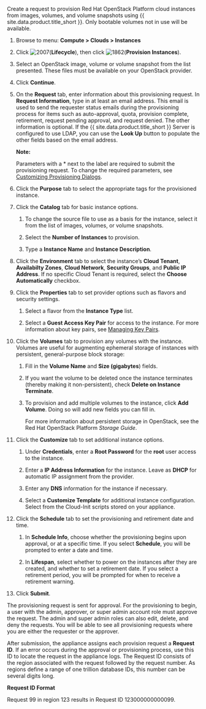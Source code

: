 Create a request to provision Red Hat OpenStack Platform cloud instances from images, volumes, and
volume snapshots using {{ site.data.product.title_short }}. Only bootable volumes not in use will
be available.

1.  Browse to menu: **Compute > Clouds > Instances**

2.  Click ![2007](../images/2007.png)(**Lifecycle**), then click
    ![1862](../images/1862.png)(**Provision Instances**).

3.  Select an OpenStack image, volume or volume snapshot from the list presented. These files must
    be available on your OpenStack provider.

4.  Click **Continue**.

5.  On the **Request** tab, enter information about this provisioning request. In
    **Request Information**, type in at least an email address. This email is used to send the
    requester status emails during the provisioning process for items such as auto-approval, quota,
    provision complete, retirement, request pending approval, and request denied. The other
    information is optional. If the {{ site.data.product.title_short }} Server is configured to use
    LDAP, you can use the **Look Up** button to populate the other fields based on the email
    address.

    **Note:**

    Parameters with a \* next to the label are required to submit the provisioning request. To
    change the required parameters, see
    [Customizing Provisioning Dialogs](#customizing-provisioning-dialogs).
    
6.  Click the **Purpose** tab to select the appropriate tags for the provisioned instance.

7.  Click the **Catalog** tab for basic instance options.

    1.  To change the source file to use as a basis for the instance, select it from the list of
        images, volumes, or volume snapshots.

    1.  Select the **Number of Instances** to provision.

    2.  Type a **Instance Name** and **Instance Description**.

8.  Click the **Environment** tab to select the instance’s **Cloud Tenant**, **Availabilty Zones**,
    **Cloud Network**, **Security Groups**, and **Public IP Address**. If no specific Cloud Tenant
    is required, select the **Choose Automatically** checkbox.

9.  Click the **Properties** tab to set provider options such as flavors and security settings.

    1.  Select a flavor from the **Instance Type** list.

    2.  Select a **Guest Access Key Pair** for access to the instance. For more information about
        key pairs, see [Managing Key Pairs](#managing-key-pairs).

1.  Click the **Volumes** tab to provision any volumes with the instance. Volumes are useful for
    augmenting ephemeral storage of instances with persistent, general-purpose block storage:

    1.  Fill in the **Volume Name** and **Size (gigabytes**) fields.

    2.  If you want the volume to be deleted once the instance terminates (thereby making it
        non-persistent), check **Delete on Instance Terminate**.

    1.  To provision and add multiple volumes to the instance, click **Add Volume**. Doing so will
        add new fields you can fill in.

        For more information about persistent storage in OpenStack, see the Red Hat OpenStack
        Platform *Storage Guide*.

2.  Click the **Customize** tab to set additional instance options.

    1.  Under **Credentials**, enter a **Root Password** for the **root** user access to the
        instance.

    1.  Enter a **IP Address Information** for the instance. Leave as **DHCP** for automatic IP
        assignment from the provider.

    1.  Enter any **DNS** information for the instance if necessary.

    2.  Select a **Customize Template** for additional instance configuration. Select from the
        Cloud-Init scripts stored on your appliance.

3.  Click the **Schedule** tab to set the provisioning and retirement date and time.

    1.  In **Schedule Info**, choose whether the provisioning begins upon approval, or at a
        specific time. If you select **Schedule**, you will be prompted to enter a date and time.

    1.  In **Lifespan**, select whether to power on the instances after they are created, and
        whether to set a retirement date. If you select a retirement period, you will be prompted
        for when to receive a retirement warning.

4.  Click **Submit**.

The provisioning request is sent for approval. For the provisioning to begin, a user with the
admin, approver, or super admin account role must approve the request. The admin and super admin
roles can also edit, delete, and deny the requests. You will be able to see all provisioning
requests where you are either the requester or the approver.

After submission, the appliance assigns each provision request a **Request ID**. If an error occurs
during the approval or provisioning process, use this ID to locate the request in the appliance
logs. The Request ID consists of the region associated with the request followed by the request
number. As regions define a range of one trillion database IDs, this number can be several digits
long.

**Request ID Format**

Request 99 in region 123 results in Request ID 123000000000099.
